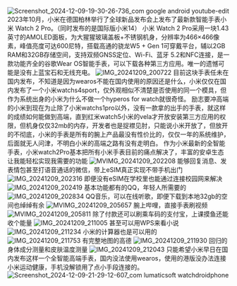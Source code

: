 ![Screenshot_2024-12-09-19-30-26-736_com google android youtube-edit](https://github.com/user-attachments/assets/20b0c75e-6663-4c61-a519-93cc3ecf5595)
2023年10月，小米在德国柏林举行了全球新品发布会上发布了最新款智能手表小米 Watch 2 Pro。（同时发布的是国际版小米14）
小米 Watch 2 Pro采用一块1.43英寸的AMOLED面板，为大猩猩玻璃盖板+不锈钢机身，分辨率为466×466像素，峰值亮度可达600尼特，搭载高通的骁龙W5 + Gen 1可穿戴平台，辅以2GB RAM和32GB存储空间，支持双频GNSS定位、Wi-Fi、蓝牙 5.2和NFC连接，是一款功能齐全的谷歌Wear OS智能手表，可以下载各种第三方应用。唯一的遗憾可能是没有上蓝宝石和无线充电。
![IMG_20241209_200722](https://github.com/user-attachments/assets/92d1761e-c049-4a5d-94b3-4ae73916e0b0)
目前这块手表任未在国内发布，不知道是因为wearos不能在国内使用的原因还是什么，小米仅仅在国内发布了一个小米watchs4sport，仅外观相似不清楚是否使用的同一个模具，但作为系统出身的小米为什么不做一个hyperos for watch就很奇怪。
励志要冲高端的小米到现在为止除了小米watchs1pro以外，没有一款拿的出手的手表，就这样的成绩如何能做到高端，直到红米watch5小米的vela才开放安装第三方应用的权限，但机身仅仅32mb的内存，开发者也是捉襟见肘，只能说小米开放了，但放开的不彻底，小米的手表是所有的腕上产品最没有性价比的，仅仅一年的系统维护，后面就无人问津，不明白小米的高端之路有没有走明白。
作为小米最新的全智能手表，小米watch2Pro基本把所有小米手表目前的痛点解决了，丰富的安卓生态让我能轻松实现我需要的功能
![MVIMG_20241209_202208](https://github.com/user-attachments/assets/3ddb472d-b6f8-497a-be07-92c508de246b)
能够回复消息、发表情包甚至打语音通话的微信，带上eSIM真正实现不带手机出门
![IMG_20241209_202316](https://github.com/user-attachments/assets/36e67e18-ba87-40c7-b5ba-df9dd4e1ebad)
即便没有eSIM在学校里也能通过连接校园网来解决
![IMG_20241209_202419](https://github.com/user-attachments/assets/d09fe32f-9eab-42da-8587-78551fe5f534)
基本功能都有的QQ，年轻人所需要的
![IMG_20241209_202834](https://github.com/user-attachments/assets/e7fceeae-c280-47b9-9a83-fecaf6793488)
QQ音乐，可以在线听歌，即便下载到本地32gb的空间也绰绰有余
![MVIMG_20241209_205657](https://github.com/user-attachments/assets/a0ba1080-19a7-4328-b7f2-ced0e02397c9)
腕上哔哩，直接手表刷视频
![MVIMG_20241209_205811](https://github.com/user-attachments/assets/d8efde33-f5f7-4664-8d33-11c31f4d271e)
除了付款还可以刷乘车码的支付宝，上课摸鱼还能收个能量
![IMG_20241209_211005](https://github.com/user-attachments/assets/38b05f35-d31b-486f-ad69-c1e660c85ce1)
甚至可以用WPS来看小说
![IMG_20241209_211234](https://github.com/user-attachments/assets/47740a8c-5e22-4cf9-815f-c04376f9a639)
小米的计算器也是可以用的
![IMG_20241209_211753](https://github.com/user-attachments/assets/999d5677-3e46-49b9-9ca1-217365408365)
有完整地图的高德
![IMG_20241209_211930](https://github.com/user-attachments/assets/1d24db19-8291-4728-816e-a9f3faded91e)
回归的身体成分测量和皮肤温度测量
![IMG_20241209_212043](https://github.com/user-attachments/assets/2a3adb9e-35c5-48cc-9317-04d6ce2a4870)
只能希望小米早日在国内发布这样一个全智能高端手表，国内没法使用wearos，使用的港版没办法连接小米运动健康，手机没解锁用了点小手段连接的。
![Screenshot_2024-12-09-21-29-12-607_com lumaticsoft watchdroidphone](https://github.com/user-attachments/assets/32028921-76c4-4266-815c-038de049a336)
